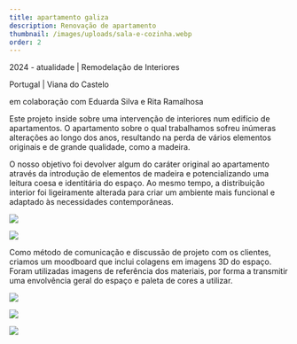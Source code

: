 ```yaml
---
title: apartamento galiza
description: Renovação de apartamento
thumbnail: /images/uploads/sala-e-cozinha.webp
order: 2
---
```


<section class="section-bottom-aligned">

2024 - atualidade | Remodelação de Interiores

Portugal | Viana do Castelo

em colaboração com Eduarda Silva e Rita Ramalhosa
</section>


<section class="section-top-aligned">

Este projeto inside sobre uma intervenção de interiores num edifício de apartamentos. O apartamento sobre o qual trabalhamos sofreu inúmeras alterações ao longo dos anos, resultando na perda de vários elementos originais e de grande qualidade, como a madeira.

O nosso objetivo foi devolver algum do caráter original ao apartamento através da introdução de elementos de madeira e potencializando uma leitura coesa e identitária do espaço. Ao mesmo tempo, a distribuição interior foi ligeiramente alterada para criar um ambiente mais funcional e adaptado às necessidades contemporâneas.
</section>

![](/images/uploads/20241104_alteração-final_estudo-prévio-dragged-.webp)

![](/images/uploads/portfolio-projeto-viana_2024.12.31_execuçao.webp)




<section class="section-undefined-aligned">

Como método de comunicação e discussão de projeto com os clientes, criamos um moodboard que inclui colagens em imagens 3D do espaço. Foram utilizadas imagens de referência dos materiais, por forma a transmitir uma envolvência geral do espaço e paleta de cores a utilizar.
</section>

![](/images/uploads/sala-e-cozinha.webp)

![](/images/uploads/átrio.webp)

![](/images/uploads/tiff-20241122_reunião-moodboard_sofia-e-bernardo-10-dragged-copy.webp)
